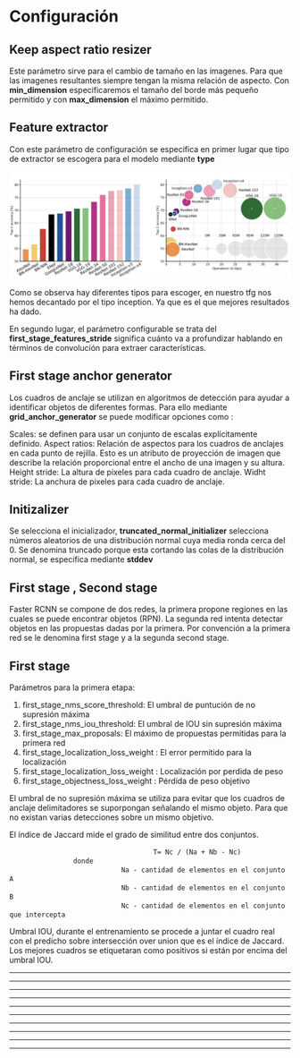
# Configuración

Keep aspect ratio resizer
---------
Este parámetro sirve para el cambio de tamaño en las imagenes. Para que las imagenes resultantes siempre tengan la misma relación de aspecto. Con **min_dimension** especificaremos el tamaño del borde más pequeño permitido y con **max_dimension** el máximo permitido.

Feature extractor
---------
Con este parámetro de configuración se especifica en primer lugar que tipo de extractor se escogera para el modelo mediante **type**

![alt text](https://github.com/Alejandromndza/TensorFlowResearch/blob/master/comparative.png)

Como se observa hay diferentes tipos para escoger, en nuestro tfg nos hemos decantado por el tipo inception. Ya que es el que mejores resultados ha dado.

En segundo lugar, el parámetro configurable se trata del **first_stage_features_stride** significa cuánto va a profundizar hablando en términos de convolución para extraer características.

First stage anchor generator
---------
Los cuadros de anclaje se utilizan en algoritmos de detección para ayudar a identificar objetos de diferentes formas.
Para ello mediante **grid_anchor_generator** se puede modificar opciones como :

  Scales: se definen para usar un conjunto de escalas explícitamente definido.
  Aspect ratios: Relación de aspectos para los cuadros de anclajes en cada punto de rejilla. Esto es un atributo de proyección   de imagen que describe la relación proporcional entre el ancho de una imagen y su altura.
  Height stride: La altura de pixeles para cada cuadro de anclaje.
  Widht stride: La anchura de pixeles para cada cuadro de anclaje.
  
Initizalizer
---------
Se selecciona el inicializador, **truncated_normal_initializer** selecciona números aleatorios de una distribución normal cuya media ronda cerca del 0. Se denomina truncado porque esta cortando las colas de la distribución normal, se especifica mediante **stddev**

First stage , Second stage
---------

Faster RCNN se compone de dos redes, la primera propone regiones en las cuales se puede encontrar objetos (RPN). 
La segunda red intenta detectar objetos en las propuestas dadas por la primera. 
Por convención a la primera red se le denomina first stage y a la segunda second stage.

First stage
----------

Parámetros para la primera etapa:

  1. first_stage_nms_score_threshold: El umbral de puntución de no supresión máxima
  2. first_stage_nms_iou_threshold: El umbral de IOU sin supresión máxima
  3. first_stage_max_proposals: El máximo de propuestas permitidas para la primera red
  4. first_stage_localization_loss_weight : El error permitido para la localización
  5. first_stage_localization_loss_weight : Localización por perdida de peso
  6. first_stage_objectness_loss_weight : Pérdida de peso objetivo
  
El umbral de no supresión máxima se utiliza para evitar que los cuadros de anclaje delimitadores se suporpongan señalando el mismo objeto. Para que no existan varias detecciones sobre un mismo objetivo.

El índice de Jaccard mide el grado de similitud entre dos conjuntos.

                                        T= Nc / (Na + Nb - Nc)
                    donde
                                Na - cantidad de elementos en el conjunto А
                                Nb - cantidad de elementos en el conjunto B
                                Nc - cantidad de elementos en el conjunto que intercepta

Umbral IOU, durante el entrenamiento se procede a juntar el cuadro real con el predicho sobre intersección over union que es el índice de Jaccard. Los mejores cuadros se etiquetaran como positivos si están por encima del umbral IOU.
  

 
 
 
  

---------
---------
---------
---------
---------
---------
---------
---------
---------
---------
